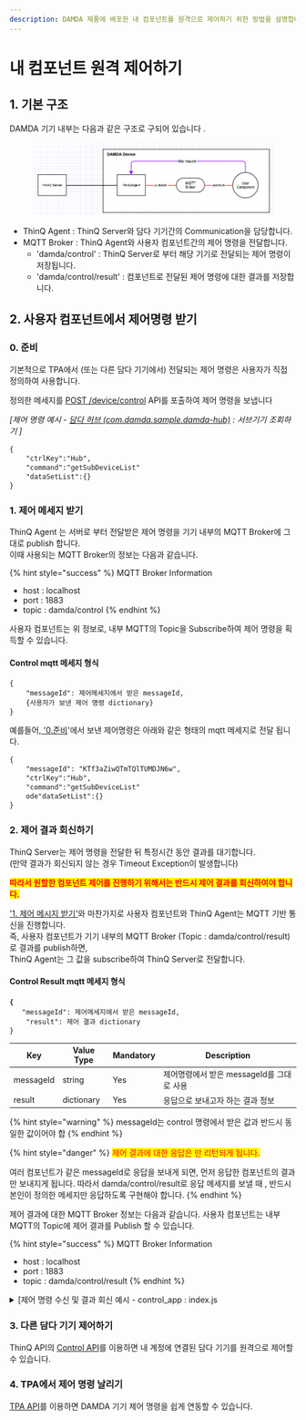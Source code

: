 ```yaml
---
description: DAMDA 제품에 배포한 내 컴포넌트를 원격으로 제어하기 위한 방법을 설명합니다.
---
```


# 내 컴포넌트 원격 제어하기

## 1. 기본 구조

DAMDA 기기 내부는 다음과 같은 구조로 구되어 있습니다 .

<figure><img src="../.gitbook/assets/image.png" alt=""><figcaption></figcaption></figure>

* ThinQ Agent : ThinQ Server와 담다 기기간의 Communication을 담당합니다.&#x20;
* MQTT Broker : ThinQ Agent와 사용자 컴포넌트간의 제어 명령을 전달합니다.&#x20;
  * 'damda/control' : ThinQ Server로 부터 해당 기기로 전달되는 제어 명령이 저장됩니다.&#x20;
  * 'damda/control/result' : 컴포넌트로 전달된 제어 명령에 대한 결과를 저장합니다.



## 2. 사용자 컴포넌트에서 제어명령 받기

### 0. 준비

기본적으로 TPA에서 (또는 다른 담다 기기에서) 전달되는 제어 명령은 사용자가 직접 정의하여 사용합니다.&#x20;

정의한 메세지를 [POST /device/control](../reference/api-reference/thinq-api/apis/post-device-control.md) API를 포출하여 제어 명령을 보냅니다

_\[제어 명령 예시 -_ [_담다 허브 (com.damda.sample.damda-hub)_](../reference/samples/damda-hub.md) _: 서브기기 조회하기 ]_

```
{
	"ctrlKey":"Hub",
	"command":"getSubDeviceList"
	"dataSetList":{}
}
```

### 1. 제어 메세지 받기

ThinQ Agent 는 서버로 부터 전달받은 제어 명령을 기기 내부의 MQTT Broker에 그대로 publish 합니다.\
이때 사용되는 MQTT Broker의 정보는 다음과 같습니다.

{% hint style="success" %}
MQTT Broker Information

* host : localhost
* port : 1883
* topic : damda/control
{% endhint %}

사용자 컴포넌트는 위 정보로, 내부 MQTT의 Topic을 Subscribe하여 제어 명령을 획득할 수 있습니다.&#x20;

#### Control mqtt 메세지 형식

```
{
	"messageId": 제어메세지에서 받은 messageId,
	{사용자가 보낸 제어 명령 dictionary}
}
```

예를들어,[ '0.준비](remote-control-component.md#0.)'에서 보낸 제어명령은 아래와 같은 형태의 mqtt 메세지로 전달 됩니다.

```
{
	"messageId": "KTf3aZiwQTmTQlTUMDJN6w",
	"ctrlKey":"Hub",
	"command":"getSubDeviceList"
	ode"dataSetList":{}
}
```

### 2. 제어 결과 회신하기

ThinQ Server는 제어 명령을 전달한 뒤 특정시간 동안 결과를 대기합니다. \
(만약 결과가 회신되지 않는 경우 Timeout Exception이 발생합니다)

<mark style="color:red;">**따라서 원할한 컴포넌트 제어를 진행하기 위해서는 반드시 제어 결과를 회신하여야 합니다.**</mark>&#x20;

['1. 제어 메시지 받기'](remote-control-component.md#1.-1)와 마찬가지로 사용자 컴포넌트와 ThinQ Agent는 MQTT 기반 통신을 진행합니다. \
즉, 사용자 컴포넌트가 기기 내부의 MQTT Broker (Topic : damda/control/result)로 결과를 publish하면, \
ThinQ Agent는 그 값을 subscribe하여 ThinQ Server로 전달합니다.&#x20;

#### Control Result mqtt 메세지 형식

<pre><code><strong>{
</strong>	"messageId": 제어메세지에서 받은 messageId,
	"result": 제어 결과 dictionary
}</code></pre>

| Key       | Value Type | Mandatory | Description                 |
| --------- | ---------- | --------- | --------------------------- |
| messageId | string     | Yes       | 제어명령에서 받은 messageId를 그대로 사용 |
| result    | dictionary | Yes       | 응답으로 보내고자 하는 결과 정보          |

{% hint style="warning" %}
messageId는 control 명령에서 받은 값과 반드시 동일한 값이어야 합
{% endhint %}

{% hint style="danger" %}
<mark style="color:red;">제어 결과에 대한 응답은 만 리턴되게 됩니다.</mark>

여러 컴포넌트가 같은 messageId로 응답을 보내게 되면, 먼저 응답한 컴포넌트의 결과만 보내지게 됩니다. 따라서 damda/control/result로 응답 메세지를 보낼 때 , 반드시 본인이 정의한 메세지만 응답하도록 구현해야 합니다.
{% endhint %}

제어 결과에 대한 MQTT Broker 정보는 다음과 같습니다. 사용자 컴포넌트는 내부 MQTT의 Topic에 제어 결과를 Publish 할 수 있습니다.&#x20;

{% hint style="success" %}
MQTT Broker Information

* host : localhost
* port : 1883
* topic : damda/control/result
{% endhint %}

<details>

<summary>[제어 명령 수신 및 결과 회신 예시 - control_app : index.js</summary>

```
var mqtt = require('mqtt');
var request = require('request');
const Gpio = require('onoff').Gpio;
const led = new Gpio(21, 'out');

options = {
    host:"localhost",
    port:1883,
    protocol:'mqtt'
}

const client = mqtt.connect("localhost", options);
http_options = {
	uri : "localhost:8951",
	path : "/monitoring",
	method : "POST",
	json:true
}
result = {
	"messageId" : data.messageId,
	"result" : "success"
}
client.on("connect", ()=> {
        console.log("Connected" + client.connected);
    }
);

client.on("error", (error) => {
  console.log("Can't connect" + error);
});

// control 명령 수신
client.subscribe("damda/control", function(){
	console.log("subscribed");
});

client.on("message", (topic, message, packet) => {
	console.log("message is ", message.toString());
	console.log("topic is ", topic);
	data = JSON.parse(message.toString());   
	if (data["command"] == "ledon") {
		console.log("ledon is called")
		led.writeSync(1);
		body = 
			{ "monitoring" : 
				{ "component" : "com.damda.sample.control_app", 
				  "led" : "ON"
				}
			}
		
	} else if (data["command"] == "ledoff"){
		console.log("ledoff is called")
		led.writeSync(0);   
		body = 
			{ "monitoring" : 
				{ "component" : "com.damda.sample.control_app", 
				  "led" : "OFF"
				}
			}

	}
	// Control 결과 회신 
	client.publish("damda/control/result", JSON.stringify(result));
	req = request.post({
		"url":"http://localhost:8951/monitoring", 
		"body": JSON.stringify(body)
		},  
		function(err, res, body){
			console.log(res);
	});
});
```

</details>

### 3. 다른 담다 기기 제어하기&#x20;

ThinQ API의 [Control API](../reference/api-reference/thinq-api/apis/post-device-control.md)를 이용하면 내 계정에 연결된 담다 기기를 원격으로 제어할 수 있습니다.&#x20;

### 4. TPA에서 제어 명령 날리기

[TPA API](https://thinqapp.developer.lge.com/application/files/api\_references/20221017\_1666053624/module-Network\_Api.damda.html)를 이용하면 DAMDA 기기 제어 명령을 쉽게 연동할 수 있습니다.&#x20;
